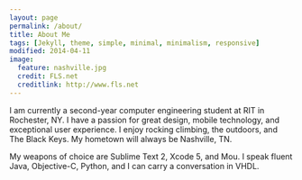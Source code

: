 ```yaml
---
layout: page
permalink: /about/
title: About Me
tags: [Jekyll, theme, simple, minimal, minimalism, responsive]
modified: 2014-04-11
image:
  feature: nashville.jpg
  credit: FLS.net
  creditlink: http://www.fls.net
---
```

I am currently a second-year computer engineering student at RIT in Rochester, NY. I have a passion for great design, mobile technology, and exceptional user experience. I enjoy rocking climbing, the outdoors, and The Black Keys. My hometown will always be Nashville, TN.

My weapons of choice are Sublime Text 2, Xcode 5, and Mou. I speak fluent Java, Objective-C, Python, and I can carry a conversation in VHDL.
